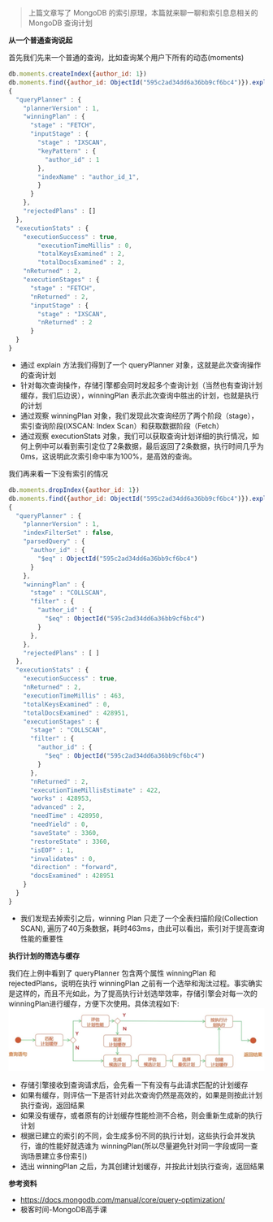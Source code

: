> 上篇文章写了 MongoDB 的索引原理，本篇就来聊一聊和索引息息相关的 MongoDB 查询计划

**从一个普通查询说起**

首先我们先来一个普通的查询，比如查询某个用户下所有的动态(moments)
```javascript
db.moments.createIndex({author_id: 1})
db.moments.find({author_id: ObjectId("595c2ad34dd6a36bb9cf6bc4")}).explain("executionStats")
{
  "queryPlanner" : {
    "plannerVersion" : 1,
    "winningPlan" : {
      "stage" : "FETCH",
      "inputStage" : {
        "stage" : "IXSCAN",
        "keyPattern" : {
          "author_id" : 1
        },
        "indexName" : "author_id_1",
        }
      }
    },
    "rejectedPlans" : []
  },
  "executionStats" : {
    "executionSuccess" : true,
		"executionTimeMillis" : 0,
		"totalKeysExamined" : 2,
		"totalDocsExamined" : 2,
    "nReturned" : 2,
    "executionStages" : {
      "stage" : "FETCH",
      "nReturned" : 2,
      "inputStage" : {
        "stage" : "IXSCAN",
        "nReturned" : 2
      }
  }
}
```
- 通过 explain 方法我们得到了一个 queryPlanner 对象，这就是此次查询操作的查询计划
- 针对每次查询操作，存储引擎都会同时发起多个查询计划（当然也有查询计划缓存，我们后边说），winningPlan 表示此次查询中胜出的计划，也就是执行的计划
- 通过观察 winningPlan 对象，我们发现此次查询经历了两个阶段（stage），索引查询阶段(IXSCAN: Index Scan）和获取数据阶段（Fetch）
- 通过观察 executionStats 对象，我们可以获取查询计划详细的执行情况，如何上例中可以看到索引定位了2条数据，最后返回了2条数据，执行时间几乎为0ms，这说明此次索引命中率为100%，是高效的查询。

我们再来看一下没有索引的情况
```javascript
db.moments.dropIndex({author_id: 1})
db.moments.find({author_id: ObjectId("595c2ad34dd6a36bb9cf6bc4")}).explain("executionStats")
{
  "queryPlanner" : {
    "plannerVersion" : 1,
    "indexFilterSet" : false,
    "parsedQuery" : {
      "author_id" : {
        "$eq" : ObjectId("595c2ad34dd6a36bb9cf6bc4")
      }
    },
    "winningPlan" : {
      "stage" : "COLLSCAN",
      "filter" : {
        "author_id" : {
          "$eq" : ObjectId("595c2ad34dd6a36bb9cf6bc4")
        }
      },
    },
    "rejectedPlans" : [ ]
  },
  "executionStats" : {
    "executionSuccess" : true,
    "nReturned" : 2,
    "executionTimeMillis" : 463,
    "totalKeysExamined" : 0,
    "totalDocsExamined" : 428951,
    "executionStages" : {
      "stage" : "COLLSCAN",
      "filter" : {
        "author_id" : {
          "$eq" : ObjectId("595c2ad34dd6a36bb9cf6bc4")
        }
      },
      "nReturned" : 2,
      "executionTimeMillisEstimate" : 422,
      "works" : 428953,
      "advanced" : 2,
      "needTime" : 428950,
      "needYield" : 0,
      "saveState" : 3360,
      "restoreState" : 3360,
      "isEOF" : 1,
      "invalidates" : 0,
      "direction" : "forward",
      "docsExamined" : 428951
    }
  }
}
```
- 我们发现去掉索引之后，winning Plan 只走了一个全表扫描阶段(Collection SCAN), 遍历了40万条数据，耗时463ms，由此可以看出，索引对于提高查询性能的重要性 

**执行计划的筛选与缓存**

我们在上例中看到了 queryPlanner 包含两个属性 winningPlan 和 rejectedPlans，说明在执行 winningPlan 之前有一个选举和淘汰过程。事实确实是这样的，而且不光如此，为了提高执行计划选举效率，存储引擎会对每一次的winningPlan进行缓存，方便下次使用。具体流程如下:
![queryPlanner](../assets/queryPlan.jpg)

- 存储引擎接收到查询请求后，会先看一下有没有与此请求匹配的计划缓存
- 如果有缓存，则评估一下是否针对此次查询仍然是高效的，如果是则按此计划执行查询，返回结果
- 如果没有缓存，或者原有的计划缓存性能检测不合格，则会重新生成新的执行计划
- 根据已建立的索引的不同，会生成多份不同的执行计划，这些执行会并发执行，谁的性能好就选谁为 winningPlan(所以尽量避免针对同一字段或同一查询场景建立多份索引)
- 选出 winningPlan 之后，为其创建计划缓存，并按此计划执行查询，返回结果

**参考资料**
- https://docs.mongodb.com/manual/core/query-optimization/
- 极客时间-MongoDB高手课